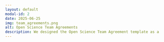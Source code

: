 ```yaml
---
layout: default
modal-id: 2
date: 2025-06-25
img: team_agreements.png
alt: Open Science Team Agreements
description: We designed the Open Science Team Agreement template as a resources for teams interested in having conversations about open science and codifying their practices. To use it for your team, download a copy in your file format of choice, learn more about the topics, modify the highlighted sections, and delete the sections that aren’t relevant to your research. <br /> <br /> <a href="https://zenodo.org/records/8357424">Download the Team Agreement on Zenodo.</a>
---
```

